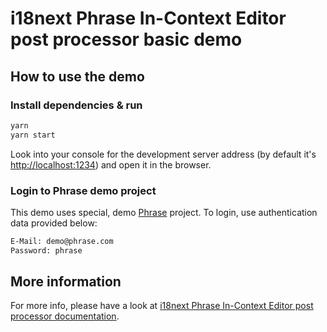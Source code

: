 # i18next Phrase In-Context Editor post processor basic demo

## How to use the demo

### Install dependencies & run

```bash
yarn
yarn start
```

Look into your console for the development server address (by default it's [http://localhost:1234](http://localhost:1234)) and open it in the browser.

### Login to Phrase demo project

This demo uses special, demo [Phrase](https://phrase.com) project. To login, use authentication data provided below:

```bash
E-Mail: demo@phrase.com
Password: phrase
```

## More information

For more info, please have a look at [i18next Phrase In-Context Editor post processor documentation](https://phrase.github.io/i18next-phrase-in-context-editor-post-processor/).
